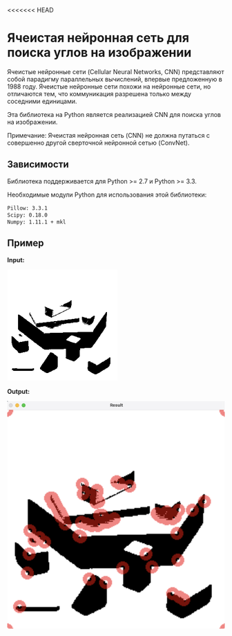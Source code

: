 <<<<<<< HEAD
# Ячеистая нейронная сеть для поиска углов на изображении

Ячеистые нейронные сети (Cellular Neural Networks, CNN) представляют собой парадигму параллельных вычислений, впервые предложенную в 1988 году. Ячеистые нейронные сети похожи на нейронные сети, но отличаются тем, что коммуникация разрешена только между соседними единицами.

Эта библиотека на Python является реализацией CNN для поиска углов на изображении.

Примечание: Ячеистая нейронная сеть (CNN) не должна путаться с совершенно другой сверточной нейронной сетью (ConvNet).

## Зависимости

Библиотека поддерживается для Python >= 2.7 и Python >= 3.3.

Необходимые модули Python для использования этой библиотеки:

```
Pillow: 3.3.1
Scipy: 0.18.0
Numpy: 1.11.1 + mkl
```

## Пример

**Input:**

![](https://raw.githubusercontent.com/skipper2004/CNN/main/images/input1.bmp)

**Output:**

![](https://raw.githubusercontent.com/skipper2004/CNN/main/images/test.png)


